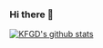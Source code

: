 ### Hi there 👋

[![KFGD's github stats](https://github-readme-stats.vercel.app/api?username=KFGD&show_icons=true&hide_border=true)](https://github.com/KFGD)
